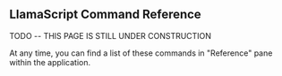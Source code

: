 ## LlamaScript Command Reference

TODO -- THIS PAGE IS STILL UNDER CONSTRUCTION

At any time, you can find a list of these commands in "Reference" pane within the application.

